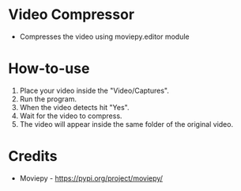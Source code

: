 # Video Compressor
- Compresses the video using moviepy.editor module
  
# How-to-use
1. Place your video inside the "Video/Captures".
2. Run the program.
3. When the video detects hit "Yes".
4. Wait for the video to compress.
5. The video will appear inside the same folder of the original video.

# Credits
- Moviepy - https://pypi.org/project/moviepy/

